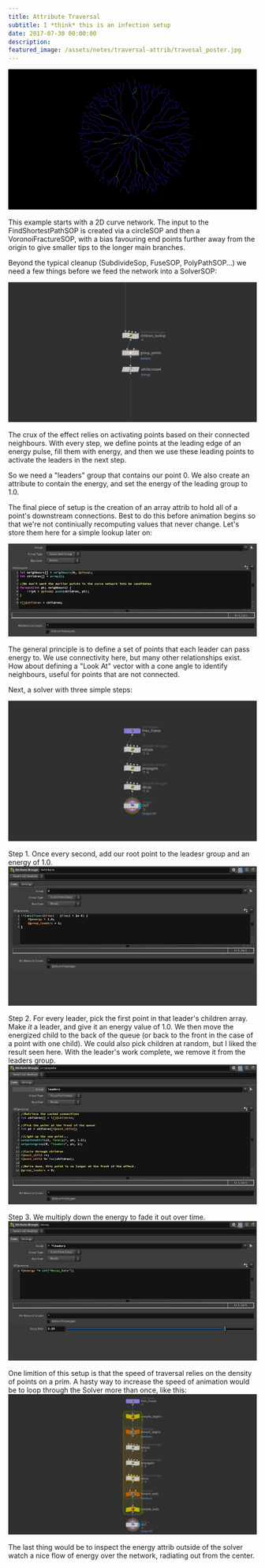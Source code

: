 ```yaml
---
title: Attribute Traversal
subtitle: I *think* this is an infection setup
date: 2017-07-30 00:00:00
description:
featured_image: /assets/notes/traversal-attrib/travesal_poster.jpg
---
```


![The finished result](/assets/notes/traversal-attrib/traversal_attrib.gif)

This example starts with a 2D curve network. The input to the FindShortestPathSOP is created via a circleSOP and then a VoronoiFractureSOP, with a bias favouring end points further away from the origin to give smaller tips to the longer main branches.

Beyond the typical cleanup (SubdivideSop, FuseSOP, PolyPathSOP...) we need a few things before we feed the network into a SolverSOP:

![Presolve](/assets/notes/traversal-attrib/traversal-attribs-presolve.jpg)

The crux of the effect relies on activating points based on their connected neighbours. With every step, we define points at the leading edge of an energy pulse, fill them with energy, and then we use these leading points to activate the leaders in the next step.

So we need a "leaders" group that contains our point 0. We also create an attribute to contain the energy, and set the energy of the leading group to 1.0.

The final piece of setup is the creation of an array attrib to hold all of a point's downstream connections. Best to do this before animation begins so that we're not continiually recomputing values that never change. Let's store them here for a simple lookup later on:

![Lookup](/assets/notes/traversal-attrib/traversal-attribs-lookup.jpg)

The general principle is to define a set of points that each leader can pass energy to. We use connectivity here, but many other relationships exist. How about defining a "Look At" vector with a cone angle to identify neighbours, useful for points that are not connected.

Next, a solver with three simple steps:

![Solver Overview](/assets/notes/traversal-attrib/traversal-attribs-solver.jpg)

Step 1. Once every second, add our root point to the leadesr group and an energy of 1.0.
![Solver step 1](/assets/notes/traversal-attribs-solver1.jpg)

Step 2. For every leader, pick the first point in that leader's children array. Make *it* a leader, and give it an energy value of 1.0. We then move the energized child to the back of the queue (or back to the front in the case of a point with one child). We could also pick children at random, but I liked the result seen here. With the leader's work complete, we remove it from the leaders group.
![Solver step 2](/assets/notes/traversal-attribs-solver2.jpg)

Step 3. We multiply down the energy to fade it out over time.
![Solver step 3](/assets/notes/traversal-attribs-solver3.jpg)

One limition of this setup is that the speed of traversal relies on the density of points on a prim. A hasty way to increase the speed of animation would be to loop through the Solver more than once, like this:
![Faster](/assets/notes/traversal-faster.jpg)

The last thing would be to inspect the energy attrib outside of the solver watch a nice flow of energy over the network, radiating out from the center.